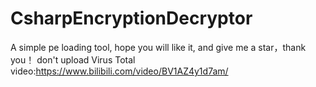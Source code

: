 # CsharpEncryptionDecryptor
A simple pe loading tool, hope you will like it, and give me a star，thank you！
don't upload Virus Total
video:https://www.bilibili.com/video/BV1AZ4y1d7am/
